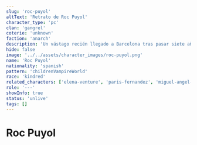 ```yaml
---
slug: 'roc-puyol'
altText: 'Retrato de Roc Puyol'
character_type: 'pc'
clan: 'gangrel'
coterie: 'unknown'
faction: 'anarch'
description: 'Un vástago recién llegado a Barcelona tras pasar siete años aislado en los Balcanes con su Sire. Acompañado siempre por su fiel perro Tau, posee la singular capacidad de comunicarse con los animales. Su inexperiencia en la política vampírica contrasta con su determinación.'
hide: false
image: '../../assets/character_images/roc-puyol.png'
name: 'Roc Puyol'
nationality: 'spanish'
pattern: 'childrenVampireWorld'
race: 'kindred'
related_characters: ['elena-venture', 'paris-fernandez', 'miguel-angel-zabaleta', 'ezequiel-medina']
role: '---'
showInfo: true
status: 'unlive'
tags: []
---
```


# Roc Puyol
